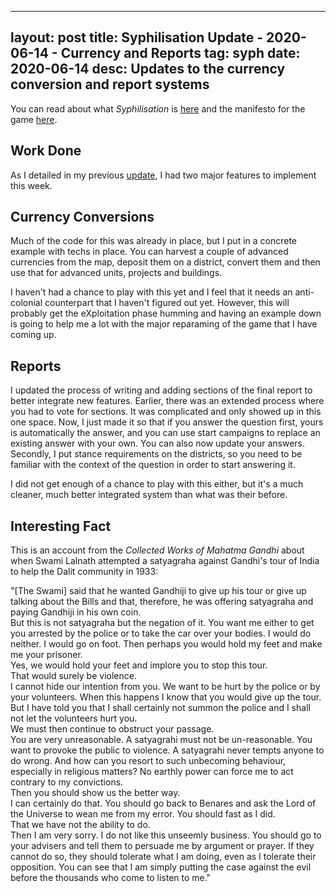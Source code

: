 
---
layout: post
title: Syphilisation Update - 2020-06-14 - Currency and Reports
tag: syph
date: 2020-06-14
desc: Updates to the currency conversion and report systems
---


You can read about what *Syphilisation* is [here](/blog/syph/announce) and the manifesto for the game [here](/blog/syph/newManifesto).

## Work Done

As I detailed in my previous [update](/blog/syph/update2020-06-07), I had two major features to implement this week.

## Currency Conversions

Much of the code for this was already in place, but I put in a concrete example with techs in place. You can harvest a couple of advanced currencies from the map, deposit them on a district, convert them and then use that for advanced units, projects and buildings.


I haven't had a chance to play with this yet and I feel that it needs an anti-colonial counterpart that I haven't figured out yet. However, this will probably get the eXploitation phase humming and having an example down is going to help me a lot with the major reparaming of the game that I have coming up.

## Reports

I updated the process of writing and adding sections of the final report to better integrate new features. Earlier, there was an extended process where you had to vote for sections. It was complicated and only showed up in this one space. Now, I just made it so that if you answer the question first, yours is automatically the answer, and you can use start campaigns to replace an existing answer with your own. You can also now update your answers. Secondly, I put stance requirements on the districts, so you need to be familiar with the context of the question in order to start answering it.


I did not get enough of a chance to play with this either, but it's a much cleaner, much better integrated system than what was their before.

## Interesting Fact

This is an account from the *Collected Works of Mahatma Gandhi* about when Swami Lalnath attempted a satyagraha against Gandhi's tour of India to help the Dalit community in 1933:


"[The Swami] said that he wanted Gandhiji to give up his tour or give up talking about the Bills and that, therefore, he was offering satyagraha and paying Gandhiji in his own coin.<br />But this is not satyagraha but the negation of it. You want me either to get you arrested by the police or to take the car over your bodies. I would do neither. I would go on foot. Then perhaps you would hold my feet and make me your prisoner.<br />Yes, we would hold your feet and implore you to stop this tour.<br />That would surely be violence.<br />I cannot hide our intention from you. We want to be hurt by the police or by your volunteers. When this happens I know that you would give up the tour.<br />But I have told you that I shall certainly not summon the police and I shall not let the volunteers hurt you.<br />We must then continue to obstruct your passage.<br />You are very unreasonable. A satyagrahi must not be un-reasonable. You want to provoke the public to violence. A satyagrahi never tempts anyone to do wrong. And how can you resort to such unbecoming behaviour, especially in religious matters? No earthly power can force me to act contrary to my convictions.<br />Then you should show us the better way.<br />I can certainly do that. You should go back to Benares and ask the Lord of the Universe to wean me from my error. You should fast as I did.<br />That we have not the ability to do.<br />Then I am very sorry. I do not like this unseemly business. You should go to your advisers and tell them to persuade me by argument or prayer. If they cannot do so, they should tolerate what I am doing, even as I tolerate their opposition. You can see that I am simply putting the case against the evil before the thousands who come to listen to me."

